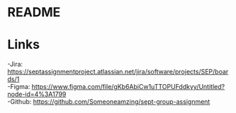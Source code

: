 # README
# Links
-Jira: https://septassignmentproject.atlassian.net/jira/software/projects/SEP/boards/1 <br />
-Figma: https://www.figma.com/file/gKb6AbiCw1uTTOPUFddkyy/Untitled?node-id=4%3A1799 <br />
-Github: https://github.com/Someoneamzing/sept-group-assignment <br />
